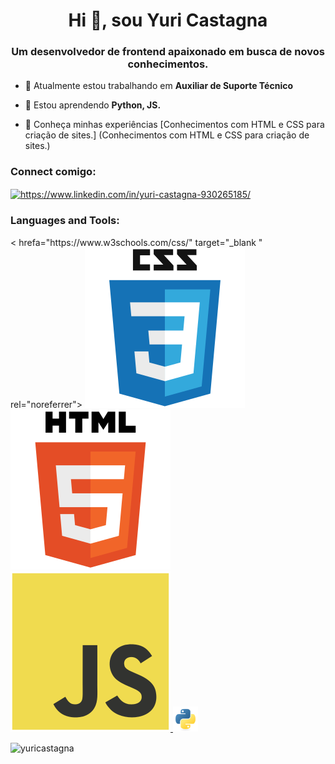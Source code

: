 <h1 align="center">Hi 👋, sou Yuri Castagna</h1>
<h3 align="center">Um desenvolvedor de frontend apaixonado em busca de novos conhecimentos.</h3>

- 🔭 Atualmente estou trabalhando em **Auxiliar de Suporte Técnico**

- 🌱 Estou aprendendo **Python, JS.**

- 📄 Conheça minhas experiências [Conhecimentos com HTML e CSS para criação de sites.] (Conhecimentos com HTML e CSS para criação de sites.)

<h3 align="left">Connect comigo:</h3>
<p align="left">
<a href="https://linkedin.com/in/https://www.linkedin.com/in/yuri-castagna-930265185/" target="blank"><img align="center" src="https://raw.githubusercontent.com/rahuldkjain/github-profile-readme-generator/master/src/images/icons/Social/linked-in-alt.svg" alt="https://www.linkedin.com/in/yuri-castagna-930265185/" height="30" width=" 40" /></a>
</p>

<h3 align="left">Languages and Tools:</h3>
<p align="left"> < hrefa="https://www.w3schools.com/css/" target="_blank " rel="noreferrer"> <img src="https://raw.githubusercontent.com/devicons/devicon/master/icons/css3/css3-original-wordmark.svg" alt="css3" largura="40" altura="40"/> </a> <a href="https://www.w3.org/html/" target="_blank" rel="noreferrer" > <img src="https://raw.githubusercontent.com/devicons/devicon/master/icons/html5/html5-original-wordmark.svg" alt="html5" largura="40" altura="40"/> </a> <a href="https://developer.mozilla.org/en-US/docs/Web/JavaScript" target="_blank" rel="noreferrer"> <img src="https://raw.githubusercontent.com/devicons/devicon/master/icons/javascript/javascript-original.svg" alt="javascript" largura="40" altura="40"/> </a> <a href=" https://www.python.org" target="_blank" rel="noreferrer"> <img src="https://raw.githubusercontent.com/devicons/devicon/master/icons/python/python-original.svg" alt="python" width="40" height="40"/> </a> </p>

<p><img align="center" src="https://github-readme-stats.vercel.app/api/top-langs?username=yuricastagna&show_icons=true&locale=en&layout=compact" alt="yuricastagna" /></p>

